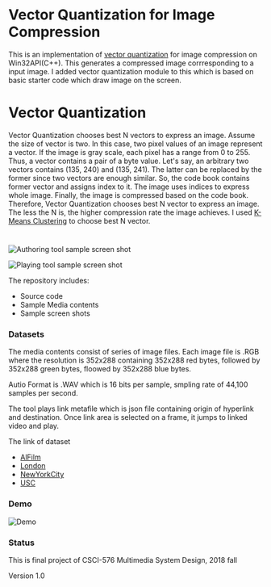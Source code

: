 # Vector Quantization for Image Compression

This is an implementation of [vector quantization](https://en.wikipedia.org/wiki/Vector_quantization) for image compression on Win32API(C++). This generates a compressed image corrresponding to a input image. I added vector quantization module to this which is based on basic starter code which draw image on the screen.


# Vector Quantization

Vector Quantization chooses best N vectors to express an image. Assume the size of vector is two. In this case, two pixel values of an image represent a vector. If the image is gray scale, each pixel has a range from 0 to 255. Thus, a vector contains a pair of a byte value. Let's say, an arbitrary two vectors contains (135, 240) and (135, 241). The latter can be replaced by the former since two vectors are enough similar. So, the code book contains former vector and assigns index to it. The image uses indices to express whole image. Finally, the image is compressed based on the code book. Therefore, Vector Quantization chooses best N vector to express an image. The less the N is, the higher compression rate the image achieves. I used [K-Means Clustering](https://en.wikipedia.org/wiki/K-means_clustering) to choose best N vector.

# 
![Authoring tool sample screen shot](screenshot01.png)

![Playing tool sample screen shot](screenshot02.png)

The repository includes:
* Source code
* Sample Media contents
* Sample screen shots

### Datasets

The media contents consist of series of image files. Each image file is .RGB where the resolution is 352x288 containing 352x288 red bytes, followed by 352x288 green bytes, floowed by 352x288 blue bytes.

Autio Format is .WAV which is 16 bits per sample, smpling rate of 44,100 samples per second.

The tool plays link metafile which is json file containing origin of hyperlink and destination. Once link area is selected on a frame, it jumps to linked video and play.

The link of dataset
* [AlFilm](https://drive.google.com/file/d/1X7xJV0em3uiRn05Y-B5pRDPVkAx1BsgN/view?usp=sharing)
* [London](https://drive.google.com/file/d/1asHib_JR-xik9FylzS-uzvGARFbTJl7c/view?usp=sharing)
* [NewYorkCity](https://drive.google.com/file/d/1B8WbMcsKiyJFV5erhpVQDUVuAIRqp1Uk/view?usp=sharing)
* [USC](https://drive.google.com/file/d/1XjmxxeHgBIZb_uMnKP2U9k_E8ejTk9Do/view?usp=sharing)

### Demo
![Demo](demo.gif)


### Status

This is final project of CSCI-576 Multimedia System Design, 2018 fall

Version 1.0

